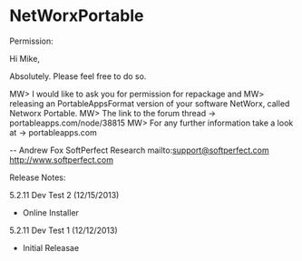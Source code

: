 NetWorxPortable
===============
Permission:

Hi Mike,

Absolutely. Please feel free to do so.

MW> I would like to ask you for permission for repackage and
MW> releasing an PortableAppsFormat version of your software NetWorx, called Networx Portable.
MW> The link to the forum thread -> portableapps.com/node/38815
MW> For any further information take a look at -> portableapps.com

--
Andrew Fox
SoftPerfect Research
mailto:support@softperfect.com
http://www.softperfect.com


Release Notes:

5.2.11 Dev Test 2 (12/15/2013) 
  - Online Installer

5.2.11 Dev Test 1 (12/12/2013)
  - Initial Releasae

